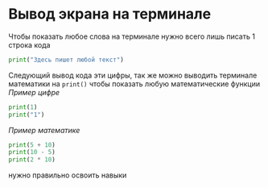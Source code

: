 # Вывод экрана на терминале

Чтобы показать любое слова на терминале нужно всего лишь писать 1 строка кода
```python
print("Здесь пишет любой текст")
```

Следующий вывод кода эти цифры, так же можно выводить терминале математики на `print()` чтобы показать любую математические функции
_Пример цифре_
```python
print(1)
print("1")
```
_Пример математике_
```python
print(5 + 10)
print(10 - 5)
print(2 * 10)
```
нужно правильно освоить навыки
